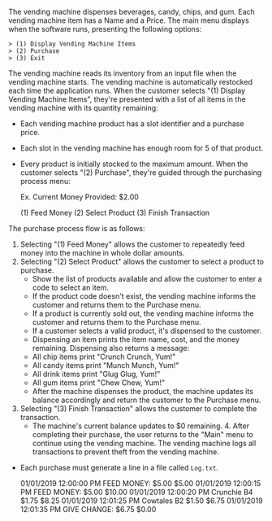 
The vending machine dispenses beverages, candy, chips, and gum. Each vending machine item has a Name and a Price.
The main menu displays when the software runs, presenting the following options:
    
    > (1) Display Vending Machine Items
    > (2) Purchase
    > (3) Exit
    
The vending machine reads its inventory from an input file when the vending machine
starts. The vending machine is automatically restocked each time the application runs.
When the customer selects "(1) Display Vending Machine Items", they're presented
with a list of all items in the vending machine with its quantity remaining:
  - Each vending machine product has a slot identifier and a purchase price.
  - Each slot in the vending machine has enough room for 5 of that product.
  - Every product is initially stocked to the maximum amount.
When the customer selects "(2) Purchase", they're guided through the purchasing
process menu:
    
    Ex. Current Money Provided: $2.00
    
    (1) Feed Money
    (2) Select Product
    (3) Finish Transaction
    
The purchase process flow is as follows:
 1. Selecting "(1) Feed Money" allows the customer to repeatedly feed money into the
    machine in whole dollar amounts.
 2. Selecting "(2) Select Product" allows the customer to select a product to
    purchase.
     - Show the list of products available and allow the customer to enter
       a code to select an item.
     - If the product code doesn't exist, the vending machine informs the customer and returns them
       to the Purchase menu.
     - If a product is currently sold out, the vending machine informs the customer and returns them to the
       Purchase menu.
     - If a customer selects a valid product, it's dispensed to the customer.
     - Dispensing an item prints the item name, cost, and the money
       remaining. Dispensing also returns a message:
      - All chip items print "Crunch Crunch, Yum!"
      - All candy items print "Munch Munch, Yum!"
      - All drink items print "Glug Glug, Yum!"
      - All gum items print "Chew Chew, Yum!"
      - After the machine dispenses the product, the machine updates its balance
        accordingly and return the customer to the Purchase menu. 
  3. Selecting "(3) Finish Transaction" allows the customer to complete the
    transaction.
      - The machine's current balance updates to $0 remaining.
    4. After completing their purchase, the user returns to the "Main" menu to
    continue using the vending machine.
The vending machine logs all transactions to prevent theft from the vending machine.
   - Each purchase must generate a line in a file called `Log.txt`.
   
        01/01/2019 12:00:00 PM FEED MONEY: $5.00 $5.00 
        01/01/2019 12:00:15 PM FEED MONEY: $5.00 $10.00 
        01/01/2019 12:00:20 PM Crunchie B4 $1.75 $8.25 
        01/01/2019 12:01:25 PM Cowtales B2 $1.50 $6.75 
        01/01/2019 12:01:35 PM GIVE CHANGE: $6.75 $0.00
       
